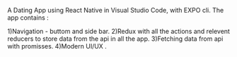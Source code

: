 A Dating App using React Native in Visual Studio Code, with EXPO cli. The app contains :

1)Navigation - buttom and side bar.
2)Redux with all the actions and relevent reducers to store data from the api in all the app.
3)Fetching data from api with promisses.
4)Modern UI/UX .
